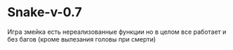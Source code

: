 # Snake-v-0.7
Игра змейка  есть нереализованные функции но в целом все работает и без багов (кроме вылезания головы при смерти)
